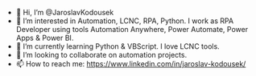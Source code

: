 - 👋 Hi, I’m @JaroslavKodousek
- 👀 I’m interested in Automation, LCNC, RPA, Python. I work as RPA Developer using tools Automation Anywhere, Power Automate, Power Apps & Power BI.
- 🌱 I’m currently learning Python & VBScript. I love LCNC tools.
- 💞️ I’m looking to collaborate on automation projects.
- 📫 How to reach me: https://www.linkedin.com/in/jaroslav-kodousek/

<!---
JaroslavKodousek/JaroslavKodousek is a ✨ special ✨ repository because its `README.md` (this file) appears on your GitHub profile.
You can click the Preview link to take a look at your changes.
--->
